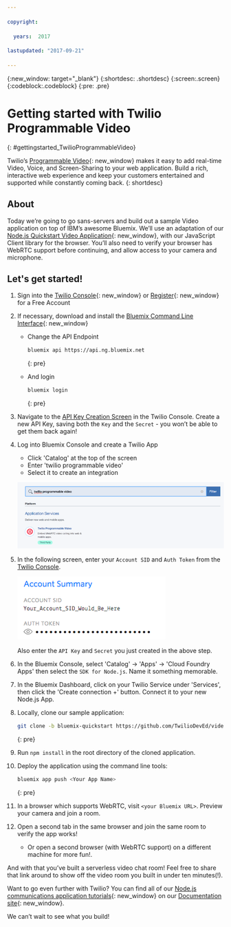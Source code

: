 ```yaml
---

copyright:

  years:  2017

lastupdated: "2017-09-21"

---
```


{:new_window: target="_blank"}
{:shortdesc: .shortdesc}
{:screen:.screen}
{:codeblock:.codeblock}
{:pre: .pre}

# Getting started with Twilio Programmable Video
{: #gettingstarted_TwilioProgrammableVideo}

Twilio’s [Programmable Video](https://www.twilio.com/video){: new_window} makes
it easy to add real-time Video, Voice, and Screen-Sharing to your web
application. Build a rich, interactive web experience and keep your customers
entertained and supported while constantly coming back.
{: shortdesc}

## About

Today we’re going to go sans-servers and build out a sample Video application
on top of IBM’s awesome Bluemix. We’ll use an adaptation of our
[Node.js Quickstart Video Application](https://www.twilio.com/docs/api/video/quickstart-sample-apps){: new_window},
with our JavaScript Client library for the browser.  You’ll also need to verify
your browser has WebRTC support before continuing, and allow access to your
camera and microphone.

## Let's get started!

1. Sign into the [Twilio Console](https://www.twilio.com/console){: new_window}
   or [Register](https://www.twilio.com/try-twilio){: new_window} for a Free
   Account

1. If necessary, download and install the [Bluemix Command Line Interface](https://console.bluemix.net/docs/starters/install_cli.html){: new_window}
   - Change the API Endpoint
     ```bash
     bluemix api https://api.ng.bluemix.net
     ```
     {: pre}

   - And login
     ```bash
     bluemix login
     ```
     {: pre}

1. Navigate to the [API Key Creation Screen](https://www.twilio.com/console/video/runtime/api-keys)
   in the Twilio Console. Create a new API Key, saving both the `Key` and the
   `Secret` - you won’t be able to get them back again!

1. Log into Bluemix Console and create a Twilio App

   - Click 'Catalog' at the top of the screen
   - Enter 'twilio programmable video'
   - Select it to create an integration

   ![Twilio app from Bluemix catalog](images/03-create-twilio-app.png)

1. In the following screen, enter your `Account SID` and `Auth Token` from the
   [Twilio Console](https://www.twilio.com/console).

   ![Configure your Twilio Credentials](images/02-twilio-credentials.png)

   Also enter the `API Key` and `Secret` you just created in the above step.

1. In the Bluemix Console, select 'Catalog' -> 'Apps' -> 'Cloud Foundry Apps'
   then select the `SDK for Node.js`. Name it something memorable.

1. In the Bluemix Dashboard, click on your Twilio Service under 'Services',
   then click the 'Create connection +' button. Connect it to your new Node.js
   App.

1. Locally, clone our sample application:

   ```bash
   git clone -b bluemix-quickstart https://github.com/TwilioDevEd/video-quickstart-js
   ```
   {: pre}

1. Run `npm install` in the root directory of the cloned application.

1. Deploy the application using the command line tools:

   ```bash
   bluemix app push <Your App Name>
   ```
   {: pre}

1. In a browser which supports WebRTC, visit `<your Bluemix URL>`. Preview
   your camera and join a room.

1. Open a second tab in the same browser and join the same room to verify the
   app works!
   - Or open a second browser (with WebRTC support) on a different machine for
     more fun!.

And with that you’ve built a serverless video chat room!  Feel free to share
that link around to show off the video room you built in under ten minutes(!).

Want to go even further with Twilio? You can find all of our [Node.js
communications application tutorials](https://www.twilio.com/docs/tutorials?filter-language=node&order_by=-popularity_rank){: new_window} on our [Documentation site](https://www.twilio.com/docs/){: new_window}.


We can’t wait to see what you build!
